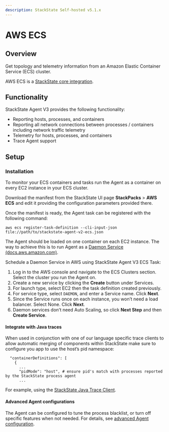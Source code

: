 ```yaml
---
description: StackState Self-hosted v5.1.x 
---
```


# AWS ECS

## Overview

Get topology and telemetry information from an Amazon Elastic Container Service \(ECS\) cluster.

AWS ECS is a [StackState core integration](/stackpacks/integrations/about_integrations.md#stackstate-core-integrations "StackState Self-Hosted only").

## Functionality

StackState Agent V3 provides the following functionality:

* Reporting hosts, processes, and containers
* Reporting all network connections between processes / containers including network traffic telemetry
* Telemetry for hosts, processes, and containers
* Trace Agent support

## Setup

### Installation

To monitor your ECS containers and tasks run the Agent as a container on every EC2 instance in your ECS cluster.

Download the manifest from the StackState UI page **StackPacks** &gt; **AWS ECS** and edit it providing the configuration parameters provided there.

Once the manifest is ready, the Agent task can be registered with the following command:

```text
aws ecs register-task-definition --cli-input-json file://path/to/stackstate-agent-v2-ecs.json
```

The Agent should be loaded on one container on each EC2 instance. The way to achieve this is to run Agent as a [Daemon Service \(docs.aws.amazon.com\)](https://docs.aws.amazon.com/AmazonECS/latest/developerguide/ecs_services.html#service_scheduler_daemon).

Schedule a Daemon Service in AWS using StackState Agent V3 ECS Task:

1. Log in to the AWS console and navigate to the ECS Clusters section. Select the cluster you run the Agent on.
2. Create a new service by clicking the **Create** button under Services.
3. For launch type, select EC2 then the task definition created previously.
4. For service type, select `DAEMON`, and enter a Service name. Click **Next**.
5. Since the Service runs once on each instance, you won’t need a load balancer. Select None. Click **Next**.
6. Daemon services don’t need Auto Scaling, so click **Next Step** and then **Create Service**.

#### Integrate with Java traces

When used in conjunction with one of our language specific trace clients to allow automatic merging of components within StackState make sure to configure you app to use the host’s pid namespace:


```text
  "containerDefinitions": [
    {
      ...
      "pidMode": "host", # ensure pid's match with processes reported by the StackState process agent
      ...
```

For example, using the [StackState Java Trace Client](../java-apm.md "StackState Self-Hosted only").


#### Advanced Agent configurations

The Agent can be configured to tune the process blacklist, or turn off specific features when not needed. For details, see [advanced Agent configuration](/setup/agent/advanced-agent-configuration.md).
